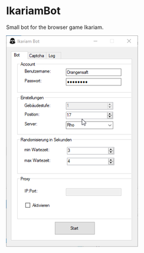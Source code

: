 # IkariamBot
Small bot for the browser game Ikariam.

![Screenshot](IkariamBot_2019-06-11_23-36-43.png)

